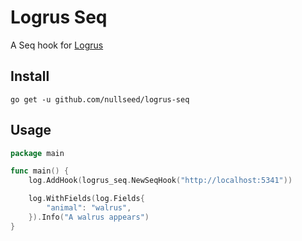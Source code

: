 # Logrus Seq

A Seq hook for [Logrus](https://github.com/Sirupsen/logrus)

## Install

```
go get -u github.com/nullseed/logrus-seq
```

## Usage

```go
package main

func main() {
    log.AddHook(logrus_seq.NewSeqHook("http://localhost:5341"))

    log.WithFields(log.Fields{
        "animal": "walrus",
    }).Info("A walrus appears")
}
```
